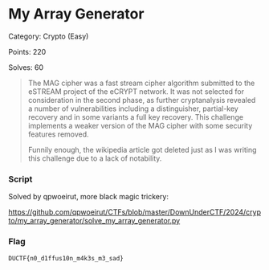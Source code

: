 # My Array Generator

Category: Crypto (Easy)

Points: 220

Solves: 60

>The MAG cipher was a fast stream cipher algorithm submitted to the eSTREAM project of the eCRYPT network. It was not selected for consideration in the second phase, as further cryptanalysis revealed a number of vulnerabilities including a distinguisher, partial-key recovery and in some variants a full key recovery. This challenge implements a weaker version of the MAG cipher with some security features removed.
>
>Funnily enough, the wikipedia article got deleted just as I was writing this challenge due to a lack of notability.


### Script

Solved by qpwoeirut, more black magic trickery:

https://github.com/qpwoeirut/CTFs/blob/master/DownUnderCTF/2024/crypto/my_array_generator/solve_my_array_generator.py




### Flag

```DUCTF{n0_d1ffus10n_m4k3s_m3_sad}```